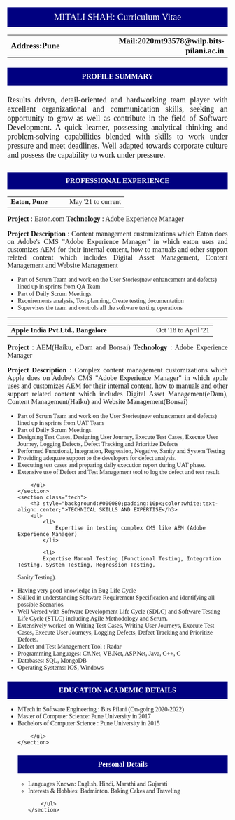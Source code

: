 
<html lang="en">

<head>
  <!-- Required meta tags -->
  <meta charset="UTF-8">
  <meta name="viewport" content="width=device-width, initial-scale=1">

  <!-- FontAwesome -->
  <link rel="stylesheet" href="https://use.fontawesome.com/releases/v5.7.2/css/all.css" integrity="sha384-fnmOCqbTlWIlj8LyTjo7mOUStjsKC4pOpQbqyi7RrhN7udi9RwhKkMHpvLbHG9Sr" crossorigin="anonymous">

  <!-- Google fonts -->
  <link href="https://fonts.googleapis.com/css2?family=Quicksand:wght@200;300;400;500;600;700&display=swap" rel="stylesheet">
  <link href="https://fonts.googleapis.com/css2?family=Quicksand:wght@300;400;500;600;700;800;900&display=swap" rel="stylesheet">

  <style>
    *{
        font-family: 'Quicksand';
    }
    table h3{
        margin: 0;
    }
  </style>
</head>
<body style="width:60%;margin:0 auto">
    <section class="intro">
        <h2 style="background:#000080;color: white;padding:10px;font-weight: 500;text-align: center;">MITALI SHAH: Curriculum Vitae</h2>
        <table width="100%" style="margin: 0 none;border: none">
            <tr width="100%">
                <td width="50%">
                    <h3>Address:Pune</h3>
                </td>
                <td width="50%" style="text-align: right;">
                    <h3>Mail:2020mt93578@wilp.bits-pilani.ac.in</h3>
                </td>
            </tr>
        </table>
    </section>
    <section class="profile">
        <h3 style="background:#000080;padding:10px;color:white;text-align: center;">PROFILE SUMMARY</h3>
        <p style="text-align: justify;padding: 5px 0;font-size: 18px;">
            Results driven, detail-oriented and hardworking team player with excellent organizational and 
communication skills, seeking an opportunity to grow as well as contribute in the field of Software 
Development. A quick learner, possessing analytical thinking and problem-solving capabilities 
blended with skills to work under pressure and meet deadlines. Well adapted towards corporate 
culture and possess the capability to work under pressure.
        </p>
    </section>
    <section class="professional">
        <h3 style="background:#000080;padding:10px;color:white;text-align: center;">PROFESSIONAL EXPERIENCE</h3>
        <table width="100%" style="margin: 0 none;border: none">
            <tr width="100%">
                <td width: "50%">
					<b>Eaton, Pune</b> 
				</td>
                <td style="width: 50%;text-align: right;">May '21 to current</td>
            </tr>
        </table>
        <p style="text-align: justify;font-size: 16px;">
            <b>Project </b>: Eaton.com <b>Technology</b> : Adobe Experience Manager
        </p>
        <p style="text-align: justify;font-size: 16px;"><b>Project Description </b>: Content management customizations which Eaton does on Adobe's 
            CMS "Adobe Experience Manager" in which eaton uses and customizes AEM for their internal content, 
            how to manuals and other support related content which includes Digital Asset Management,
            Content Management and Website Management
        </p>
        <ul>
            <li>Part of Scrum Team and work on the User Stories(new enhancement and defects) lined up in sprints
                from QA Team</li>
                <li>
                    Part of Daily Scrum Meetings.
                </li>
				<li>
                    Requirements analysis, Test planning, Create testing documentation 
                </li>
				<li>
                    Supervises the team and controls all the software testing operations 
                </li>				
        </ul>
        <!-- project separation-->
        <hr>
        <table width="100%">
            <tr>
                <td style="width: 50%;"><b>Apple India Pvt.Ltd., Bangalore</b> </td>
                <td style="width: 50%;text-align: right;">Oct '18 to April '21</td>
            </tr>
        </table>
        <p style="text-align: justify;font-size: 16px;">
            <b>Project </b>: AEM(Haiku, eDam and Bonsai) <b>Technology</b> : Adobe Experience Manager
        </p>
        <p style="text-align: justify;font-size: 16px;"><b>Project Description </b>: Complex content management customizations which Apple does on Adobe's 
            CMS "Adobe Experience Manager" in which apple uses and customizes AEM for their internal content, 
            how to manuals and other support related content which includes Digital Asset Management(eDam),
            Content Management(Haiku) and Website Management(Bonsai)
        </p>
        <ul>
            <li>Part of Scrum Team and work on the User Stories(new enhancement and defects) lined up in sprints
                from UAT Team</li>
                <li>
                    Part of Daily Scrum Meetings.
                </li>
				<li>
                    Designing Test Cases, Designing User Journey, Execute Test Cases, Execute User Journey, Logging Defects, Defect Tracking and Prioritize Defects
                </li>
				<li>
                    Performed Functional, Integration, Regression, Negative, Sanity and System Testing
                </li>
				<li>
                    Providing adequate support to the developers for defect analysis.
                </li>
				<li>
                    Executing test cases and preparing daily execution report during UAT phase.
                </li>
				<li>
                    Extensive use of Defect and Test Management tool to log the defect and test result.
                </li>

        </ul>
    </section>
    <section class="tech">
        <h3 style="background:#000080;padding:10px;color:white;text-align: center;">TECHNICAL SKILLS AND EXPERTISE</h3>
        <ul>
            <li>
                Expertise in testing complex CMS like AEM (Adobe Experience Manager)
            </li>
			
            <li>
			Expertise Manual Testing (Functional Testing, Integration Testing, System Testing, Regression Testing,
Sanity Testing).
			</li>
			<li>
			Having very good knowledge in Bug Life Cycle
			</li>
			<li>
			Skilled in understanding Software Requirement Specification and identifying all possible
Scenarios.
			</li>
			<li>
			Well Versed with Software Development Life Cycle (SDLC) and Software Testing Life Cycle (STLC)
including Agile Methodology and Scrum.
			</li>
			<li>
			Extensively worked on Writing Test Cases, Writing User Journeys, Execute Test Cases, Execute User
Journeys, Logging Defects, Defect Tracking and Prioritize Defects.
			</li>
			<li>
			Defect and Test Management Tool : Radar
			</li>
			<li>
			Programming Languages: C#.Net, VB.Net, ASP.Net, Java, C++, C
			</li>
			<li>
			Databases: SQL, MongoDB
			</li>
			<li>
			Operating Systems: IOS, Windows
			</li>
        </ul>
    </section>

<section class="tech">
        <h3 style="background:#000080;padding:10px;color:white;text-align: center;">EDUCATION  ACADEMIC DETAILS</h3>
        <ul>
            <li>
                MTech in Software Engineering : Bits Pilani (On-going 2020-2022)
            </li>
            <li>
                Master of Computer Science: Pune University in 2017
            </li>
            <li>
                Bachelors of Computer Science : Pune University in 2015
            </li>			
           
        </ul>
    </section>


<section class="tech">
        <h3 style="background:#000080;padding:10px;color:white;text-align: center;">Personal Details</h3>
        <ul>
            <li>
                Languages Known: English, Hindi, Marathi and Gujarati
            </li>
            <li>
                Interests & Hobbies: Badminton, Baking Cakes and Traveling
            </li>
  
           
        </ul>
    </section>

</body>
</html>
